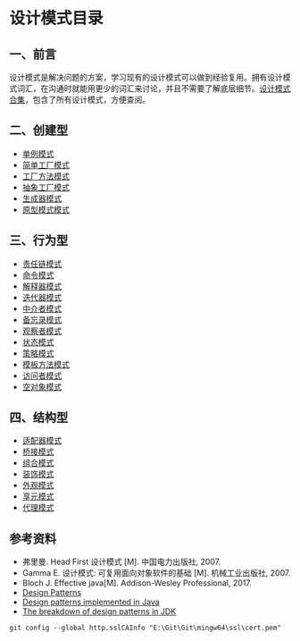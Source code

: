 # 设计模式目录

## 一、前言

设计模式是解决问题的方案，学习现有的设计模式可以做到经验复用。拥有设计模式词汇，在沟通时就能用更少的词汇来讨论，并且不需要了解底层细节。[设计模式合集](设计模式合集.md)，包含了所有设计模式，方便查阅。

## 二、创建型

- [单例模式](创建/设计模式%20%20-%20单例.md)
- [简单工厂模式](创建/设计模式%20-%20简单工厂.md)
- [工厂方法模式](创建/设计模式%20-%20工厂方法.md)
- [抽象工厂模式](创建/设计模式%20-%20抽象工厂.md)
- [生成器模式](创建/设计模式%20-%20生成器.md)
- [原型模式模式](创建/设计模式%20-%20原型模式.md)

## 三、行为型

- [责任链模式](行为/设计模式%20-%20责任链.md)
- [命令模式](行为/设计模式%20-%20命令.md)
- [解释器模式](行为/设计模式%20-%20解释器.md)
- [迭代器模式](行为/设计模式%20-%20迭代器.md)
- [中介者模式](行为/设计模式%20-%20中介者.md)
- [备忘录模式](行为/设计模式%20-%20备忘录.md)
- [观察者模式](行为/设计模式%20-%20观察者.md)
- [状态模式](行为/设计模式%20-%20状态.md)
- [策略模式](行为/设计模式%20-%20策略.md)
- [模板方法模式](行为/设计模式%20-%20模板方法.md)
- [访问者模式](行为/设计模式%20-%20访问者.md)
- [空对象模式](行为/设计模式%20-%20空对象.md)

## 四、结构型

- [适配器模式](结构/设计模式%20-%20适配器.md)
- [桥接模式](结构/设计模式%20-%20桥接.md)
- [组合模式](结构/设计模式%20-%20组合.md)
- [装饰模式](结构/设计模式%20-%20装饰.md)
- [外观模式](结构/设计模式%20-%20外观.md)
- [享元模式](结构/设计模式%20-%20享元.md)
- [代理模式](结构/设计模式%20-%20代理.md)

## 参考资料

- 弗里曼. Head First 设计模式 [M]. 中国电力出版社, 2007.
- Gamma E. 设计模式: 可复用面向对象软件的基础 [M]. 机械工业出版社, 2007.
- Bloch J. Effective java[M]. Addison-Wesley Professional, 2017.
- [Design Patterns](http://www.oodesign.com/)
- [Design patterns implemented in Java](http://java-design-patterns.com/)
- [The breakdown of design patterns in JDK](http://www.programering.com/a/MTNxAzMwATY.html)

 



```
git config --global http.sslCAInfo "E:\Git\Git\mingw64\ssl\cert.pem"
```